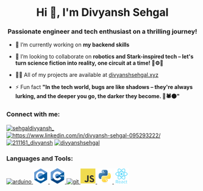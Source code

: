 <h1 align="center">Hi 👋, I'm Divyansh Sehgal</h1>
<h3 align="center">Passionate engineer and tech enthusiast on a thrilling journey!</h3>

- 🔭 I’m currently working on **my backend skills**

- 👯 I’m looking to collaborate on **robotics and Stark-inspired tech – let's turn science fiction into reality, one circuit at a time! 🤖⚙️🔬**

- 👨‍💻 All of my projects are available at <a href="https://divyanshsehgal.xyz/" target="_blank">divyanshsehgal.xyz</a>

- ⚡ Fun fact **"In the tech world, bugs are like shadows – they're always lurking, and the deeper you go, the darker they become. 🐞🕷️🌑"**

<h3 align="left">Connect with me:</h3>
<p align="left">
<a href="https://twitter.com/sehgaldivyansh_" target="blank"><img align="center" src="https://raw.githubusercontent.com/rahuldkjain/github-profile-readme-generator/master/src/images/icons/Social/twitter.svg" alt="sehgaldivyansh_" height="30" width="40" /></a>
<a href="https://linkedin.com/in/https://www.linkedin.com/in/divyansh-sehgal-095293222/" target="blank"><img align="center" src="https://raw.githubusercontent.com/rahuldkjain/github-profile-readme-generator/master/src/images/icons/Social/linked-in-alt.svg" alt="https://www.linkedin.com/in/divyansh-sehgal-095293222/" height="30" width="40" /></a>
<a href="https://www.codechef.com/users/211161_divyansh" target="blank"><img align="center" src="https://cdn.jsdelivr.net/npm/simple-icons@3.1.0/icons/codechef.svg" alt="211161_divyansh" height="30" width="40" /></a>
<a href="https://www.leetcode.com/divyanshsehgal" target="blank"><img align="center" src="https://raw.githubusercontent.com/rahuldkjain/github-profile-readme-generator/master/src/images/icons/Social/leet-code.svg" alt="divyanshsehgal" height="30" width="40" /></a>
</p>

<h3 align="left">Languages and Tools:</h3>
<p align="left"> <a href="https://www.arduino.cc/" target="_blank" rel="noreferrer"> <img src="https://cdn.worldvectorlogo.com/logos/arduino-1.svg" alt="arduino" width="40" height="40"/> </a> <a href="https://www.cprogramming.com/" target="_blank" rel="noreferrer"> <img src="https://raw.githubusercontent.com/devicons/devicon/master/icons/c/c-original.svg" alt="c" width="40" height="40"/> </a> <a href="https://www.w3schools.com/cpp/" target="_blank" rel="noreferrer"> <img src="https://raw.githubusercontent.com/devicons/devicon/master/icons/cplusplus/cplusplus-original.svg" alt="cplusplus" width="40" height="40"/> </a> <a href="https://git-scm.com/" target="_blank" rel="noreferrer"> <img src="https://www.vectorlogo.zone/logos/git-scm/git-scm-icon.svg" alt="git" width="40" height="40"/> </a> <a href="https://developer.mozilla.org/en-US/docs/Web/JavaScript" target="_blank" rel="noreferrer"> <img src="https://raw.githubusercontent.com/devicons/devicon/master/icons/javascript/javascript-original.svg" alt="javascript" width="40" height="40"/> </a> <a href="https://www.python.org" target="_blank" rel="noreferrer"> <img src="https://raw.githubusercontent.com/devicons/devicon/master/icons/python/python-original.svg" alt="python" width="40" height="40"/> </a> <a href="https://reactjs.org/" target="_blank" rel="noreferrer"> <img src="https://raw.githubusercontent.com/devicons/devicon/master/icons/react/react-original-wordmark.svg" alt="react" width="40" height="40"/> </a> </p>

